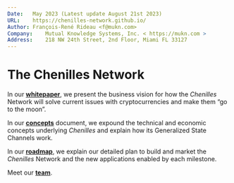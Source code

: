 ```yaml
---
Date:	May 2023 (Latest update August 21st 2023)
URL:	https://chenilles-network.github.io/
Author:	François-René Rideau <f@mukn.com>
Company:	Mutual Knowledge Systems, Inc. < https://mukn.com >
Address:	218 NW 24th Street, 2nd Floor, Miami FL 33127
---
```

# The Chenilles Network

In our [**whitepaper**](whitepaper.md),
we present the business vision for how the *Chenilles* Network
will solve current issues with cryptocurrencies and make them
“go to the moon”.

In our [**concepts**](concepts.md) document,
we expound the technical and economic concepts underlying *Chenilles*
and explain how its Generalized State Channels work.

In our [**roadmap**](roadmap.md),
we explain our detailed plan to build and market the *Chenilles* Network
and the new applications enabled by each milestone.

Meet our [**team**](team.md).
